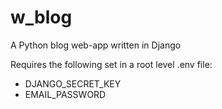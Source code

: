 # w_blog
A Python blog web-app written in Django

Requires the following set in a root level .env file:
- DJANGO_SECRET_KEY
- EMAIL_PASSWORD
